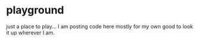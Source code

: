 playground
==========

just a place to play... I am posting code here mostly for my own good to look
it up wherever I am. 
